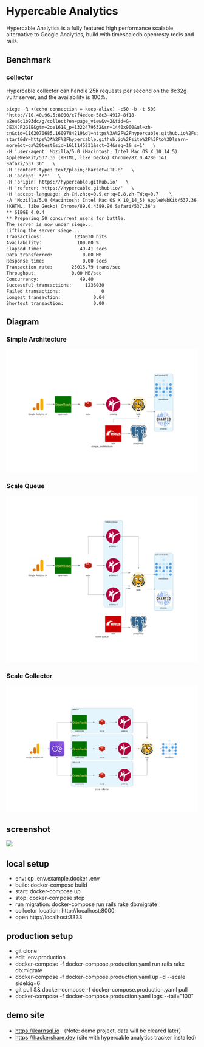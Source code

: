 # Hypercable Analytics

Hypercable Analytics is a fully featured high performance scalable alternative to Google Analytics, build with timescaledb openresty redis and rails.

## Benchmark

### collector

Hypercable collector can handle 25k requests per second on the 8c32g vultr server, and the availability is 100%.

```
siege -R <(echo connection = keep-alive) -c50 -b -t 50S  'http://10.40.96.5:8000/c7f4edce-58c3-4917-8f18-a2ea6c1b93dc/g/collect?en=page_view&v=2&tid=G-JEX4JP2G1E&gtm=2oe161&_p=1322479532&sr=1440x900&ul=zh-cn&cid=1162070685.1609784219&dl=https%3A%2F%2Fhypercable.github.io%2Fsite%2F%3Fto%3Dget-start&dr=https%3A%2F%2Fhypercable.github.io%2Fsite%2F%3Fto%3Dlearn-more&dt=ga%20test&sid=1611145231&sct=34&seg=1&_s=1'   \
-H 'user-agent: Mozilla/5.0 (Macintosh; Intel Mac OS X 10_14_5) AppleWebKit/537.36 (KHTML, like Gecko) Chrome/87.0.4280.141 Safari/537.36'   \
-H 'content-type: text/plain;charset=UTF-8'   \
-H 'accept: */*'   \
-H 'origin: https://hypercable.github.io'   \
-H 'referer: https://hypercable.github.io/'   \
-H 'accept-language: zh-CN,zh;q=0.9,en;q=0.8,zh-TW;q=0.7'   \
-A 'Mozilla/5.0 (Macintosh; Intel Mac OS X 10_14_5) AppleWebKit/537.36 (KHTML, like Gecko) Chrome/89.0.4389.90 Safari/537.36'a
** SIEGE 4.0.4
** Preparing 50 concurrent users for battle.
The server is now under siege...
Lifting the server siege...
Transactions:            1236030 hits
Availability:             100.00 %
Elapsed time:              49.41 secs
Data transferred:           0.00 MB
Response time:              0.00 secs
Transaction rate:       25015.79 trans/sec
Throughput:             0.00 MB/sec
Concurrency:               49.40
Successful transactions:     1236030
Failed transactions:               0
Longest transaction:            0.04
Shortest transaction:           0.00
```

## Diagram

### Simple Architecture

![](diagrams/simple_architecture.png)

### Scale Queue

![](diagrams/scale_queue.png)

### Scale Collector

![](diagrams/scale_collector.png)

## screenshot

![](https://l.ruby-china.com/photo/hooopo/20a17dd6-e78c-4b3a-8802-d6e11172da26.png!large)


## local setup

* env: cp .env.example.docker .env
* build: docker-compose build
* start: docker-compose up
* stop: docker-compose stop
* run migration: docker-compose run rails rake db:migrate
* collcetor location: http://localhost:8000
* open http://localhost:3333


## production setup

* git clone 
* edit .env.production
* docker-compose -f docker-compose.production.yaml run rails  rake db:migrate
* docker-compose -f docker-compose.production.yaml up -d --scale sidekiq=6
* git pull && docker-compose -f docker-compose.production.yaml pull
* docker-compose -f docker-compose.production.yaml logs --tail="100"

## demo site

* https://learnsql.io （Note: demo project, data will be cleared later）
* https://hackershare.dev (site with hypercable analytics tracker installed)
